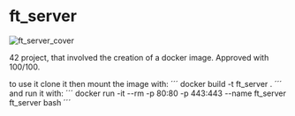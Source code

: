 # ft_server

![ft_server_cover](https://ibb.co/XJsBvVt)

42 project, that involved the creation of a docker image. Approved with 100/100.

to use it clone it then mount the image with:
´´´
docker build -t ft_server .
´´´
and run it with: 
´´´
docker run -it --rm -p 80:80 -p 443:443 --name ft_server ft_server bash
´´´